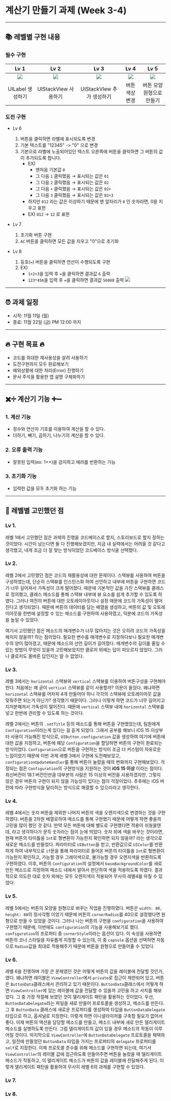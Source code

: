 # 계산기 만들기 과제 (Week 3-4)
***

## 📚 레벨별 구현 내용
### **필수 구현**

| Lv 1 | Lv 2 | Lv 3 | Lv 4 | Lv 5 |
| :-: | :-: | :-: | :-: | :-: |
| ![](image/1.png) | ![](image/2.png) | ![](image/3.png) | ![](image/4.png) | ![](image/5.png) |
| UILabel 생성하기 | UIStackView 사용하기 | UIStackVIew 추가 생성하기 | 버튼 색상 변경 | 버튼 모양 원형으로 만들기 |

### **도전 구현**

- Lv 6
    1. 버튼을 클릭하면 라벨에 표시되도록 변경
    2. 기본 텍스트를 "12345" -> "0" 으로 변경
    3. 기본으로 라벨에 노출되어있던 텍스트 오른쪽에 버튼을 클릭하면 그 버튼의 값이 추가되도록 합니다.
        - EX)
            - 맨처음 기본값 `0` 
            - 그 다음 `1` 클릭했음 → 표시되는 값은 `01` 
            - 그 다음 `2` 클릭했음 → 표시되는 값은 `02` 
            - 그 다음 `+` 클릭했음 → 표시되는 값은 `02+` 
            - 그 다음 `3` 클릭했음 → 표시되는 값은 `02+3` 
        - 하지만 `012` 라는 값은 이상하기 때문에 맨 앞자리가 `0` 인 숫자라면, 0을 지우고 표현
        - EX) `012` → `12` 로 표현
    
- Lv 7
    1. 초기화 버튼 구현
    2. `AC` 버튼을 클릭하면 모든 값을 지우고 "0"으로 초기화
        
- Lv 8
    1. 등호(`=`) 버튼을 클릭하면 연산이 수행되도록 구현
    2. EX)
        - `1+2+3`을 입력 후 `=`을 클릭하면 결과값 `6` 출력
        - `123*456`을 입력 후 `=`을 클릭하면 결과값 `56088` 출력
    ![](image/7.png)

***

## ⏰ 과제 일정
- 시작: 11월 11일 (월)
- 종료: 11월 22일 (금) PM 12:00 까지

***

## 🔥 구현 목표 🔥
- 코드를 최대한 재사용성을 살려 사용하기
- 도전구현까지 모두 완료해보기
- 예외상황에 대한 처리(Error) 진행하기
- 문서 주석을 활용한 앱 설명 구체화하기

***

## ✖️➗ 계산기 기능 ➕➖
### 1. 계산 기능
- 정수와 연산자 기호를 이용하여 계산을 할 수 있다.
- 더하기, 빼기, 곱하기, 나누기의 계산을 할 수 있다.

### 2. 오류 출력 기능
- 잘못된 입력(ex: 1++)을 감지하고 에러를 반환하는 기능

### 3. 초기화 기능
- 입력한 값을 모두 초기화 하는 기능

***

## 🤔 레벨별 고민했던 점
### Lv 1.
레벨 1에서 고민했던 점은 과제의 진행을 코드베이스로 할지, 스토리보드로 할지 정하는 것이었다.
시간이 남는다면 둘 다 진행해보겠지만, 지금 내 실력에서는 어려울 것 같다고 생각했고,
내게 조금 더 잘 맞는 방식이었던 코드베이스 방식을 선택했다.

### Lv 2.
레벨 2에서 고민했던 점은 코드의 재활용성에 대한 문제이다.
스택뷰를 사용하여 버튼을 구성하였는데, 단순히 스택뷰를 인스턴스화 하여 선언하고 내부에 버튼을 구현하면
코드가 너무 길어져서 가독성이 크게 떨어졌다.
때문에 기본적인 값을 가진 스택뷰를 클래스로 정의했고, 클래스 메소드를 통해 스택뷰 내부에 뷰 요소를 쉽게 추가할 수 있도록 하였다. 그러나 여전히 버튼에 대한 오토레이아웃이나 설정 때문에 코드의 가독성이 떨어진다고 생각되었다.
때문에 버튼의 데이터를 담는 배열을 생성하고, 버튼의 값 및 오토레이아웃을 한번에 설정할 수 있는 메소드를 구현하여 사용하였고, 덕분에 코드의 가독성을 높일 수 있었다.

여기서 고민했던 점은 메소드의 매개변수가 너무 많아지는 것은 오히려 코드의 가독성을 헤치지 않을까? 하는 점이었다.
필요한 변수를 매개변수로 지정하다보니 필요한 매개변수의 양이 많아졌고, 때문에 메소드의 선언 길이가 길어졌다. 매개변수의 길이를 줄일 수 있는 방법이 무엇이 있을까 고민해보았지만 클로저 외에는 답이 떠오르지 않았다. 그러나 클로저도 올바른 답인지는 알 수 없었다.

### Lv 3.
레벨 3에서는 `horizontal` 스택뷰와 `vertical` 스택뷰를 이용하여 버튼구성을 구현해야 한다. 처음에는 왜 굳이 `vertical` 스택뷰를 같이 사용할까? 의문이 들었다. 왜냐하면 `horizontal` 스택뷰를 어차피 4개 만들어야 하니 각각의 스택뷰에 오토레이아웃 값을 맞춰주면 되는거 아닌가? 생각했기 때문이다.
그러나 이렇게 하면 코드가 너무 길어지고 지저분해져서 가독성이 떨어진다. 때문에 `vertical` 스택뷰 내에 `horizontal` 스택뷰를 넣고 한번에 관리할 수 있도록 하는 것이다.

레벨 2에서는 버튼의 `.setTitle` 등의 메소드를 통해 버튼을 구현했었는데, 팀원에게 `Configuration`이라는게 있다는 걸 듣게 되었다. 그래서 공부를 해보니 iOS 15 이상부터 사용이 가능해진 방식으로, `UIButton.configuration` 값을 생성하여 여기에 버튼에 대한 값을 지정하고, 버튼에 해당 `Configuration`을 할당하면 버튼의 구현이 완료되는 방식이었다.
`Configuration`으로 버튼을 구현하는 방식이 조금 더 커스텀이 자유로운 느낌이었기 때문에 이번 과제 레벨 3에서 구현에 도전해보았고, `configurationUpdateHandler`를 통해 버튼이 눌렸을 때의 변화까지 구현해보았다.
걱정되는 점은 `Configuration`의 구현방식을 지원하는 것이 **iOS 15 이상** 이라는 점이다. 최신버전이 18.1 버전인만큼 대부분의 사람은 15 이상의 버전을 사용하겠지만, 그렇지 않은 경우 버튼의 구현이 되지 않을 가능성이 있다는 점이 걱정이었다. 추후에는 iOS 버전에 따라 구현방식을 달리하는 방식으로 해결할 수 있으리라고 생각한다.

### Lv 4.
레벨 4에서는 숫자 버튼을 제외한 나머지 버튼의 색을 오렌지색으로 변경하는 것을 구현하였다. 버튼을 2차원 배열로하여 메소드를 통해 구현했기 때문에 어떻게 하면 좋을까 고민을 많이 했던 것 같다. 만약 모든 버튼에 대해 별도로 구현했다면 적용이 쉬웠을텐데, 라고 생각하다가 문득 숫자라는 점이 눈에 띄었다.
숫자 외에 색을 바꾸는 것이라면, 현재 버튼의 타이틀을 `Int`로 형변환이 가능한지 확인하면 되지 않을까? 라는 생각으로 새로운 메소드를 만들었다. 파라미터로 `UIButton`을 받고, 반환값으로 `UIColor`를 반환하게 하여 내부적으로 `if`문을 통해 파라미터로 들어온 버튼의 타이틀을 `Int`로 형변환이 가능한지 확인하고, 가능할 경우 그레이색으로, 불가능할 경우 오렌지색을 반환하도록 구현하였다.
이후, 버튼의 `Configuration`의 설정에서 `baseBackgroundColor`를 새로 만든 메소드로 지정하여 메소드 내에서 알아서 판단하여 색을 적용하도록 하였다.
결과적으로 의도한 대로 숫자 외에는 모두 오렌지색이 적용되어 무사히 레벨4를 마칠 수 있었다.

### Lv 5.
레벨 5에서는 버튼의 모양을 원형으로 바꾸는 작업을 진행하였다. 버튼은 `width: 80, height: 80`의 정사각형 이었기 때문에 버튼의 `cornerRadius`를 40으로 설정했다면 원형으로 만들 수 있었을 것이다.
그러나 나는 버튼의 구현을 `configuration`을 사용하여 구현했기 때문에, 이번에도 `configuration`의 기능을 사용해보기로 했다. `configuration`의 프로퍼티 중 `cornerStyle`이라는 옵션이 있다. 이 속성을 사용하면 버튼의 코너 스타일을 자유롭게 지정할 수 있는데, 이 중 `capsule` 옵션을 선택하면 자동으로 `Radius`값을 최대로 적용해주기 때문에 버튼을 원형으로 만들어줄 수 있었다.

### Lv 6.
레벨 6을 진행하며 가장 큰 문제였던 것은 어떻게 버튼의 값을 레이블에 전달할 것인가, 였다.
왜냐하면 레이블은 `ViewController`에서 `private`로 접근이 제한되어 있고, 버튼은 `ButtonData`클래스에서 관리하고 있기 때문이다.
`ButtonData`클래스에서 어떻게 하면 `ViewController`에 있는 레이블에 값을 전달할 수 있을까 고민을 하고 서치를 해보았다. 그 중 가장 적절해 보였던 것이 델리게이트 패턴을 활용하는 것이었다.
우선, `ButtonDataDelegate`라는 파일을 새로 만들어 프로토콜을 생성하고, 메소드를 만든다. 그 후 `ButtonData` 클래스에 새로운 프로퍼티를 생성하여 타입을 `ButtonDataDelegate` 타입으로 하고, 옵셔널로 지정한다. 이렇게 하면 이니셜라이저를 구축할 필요가 없어서 좋다.
이제 버튼의 액션을 담당할 메소드를 만들고, 메소드 내부에 새로 만든 델리게이트 메소드를 실행하도록 만든다. 그럼 델리게이트의 값이 있을 경우 메소드의 작동이 이루어질 것이다. 마지막으로 `ViewController`에 `ButtonDataDelegate` 프로토콜을 채택하고, 일전에 만들었던 `ButtonData` 타입을 가지는 프로퍼티의 `delegate` 프로퍼티를 `self`로 지정한다. 이제 프로토콜 준수를 위해 메소드를 구현하면 되는데, 여기서 `ViewController`의 레이블 값에 접근하도록 만들어주면 버튼을 눌렀을 때 델리게이트 메소드가 작동하고, 이 델리게이트 메소드가 버튼의 값을 레이블에 전달해주게 된다.
이렇게 델리게이트 패턴을 활용하여 무사히 레벨 6의 과제를 구현할 수 있었다.

### Lv 7.

### Lv 8.

